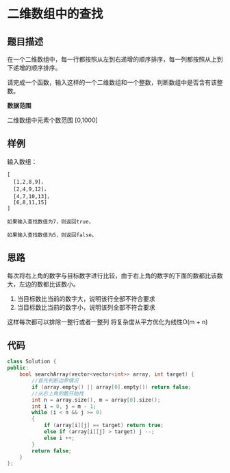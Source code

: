 # 二维数组中的查找
## 题目描述
在一个二维数组中，每一行都按照从左到右递增的顺序排序，每一列都按照从上到下递增的顺序排序。

请完成一个函数，输入这样的一个二维数组和一个整数，判断数组中是否含有该整数。

**数据范围**  

二维数组中元素个数范围 [0,1000]

## 样例

输入数组：
```
[
  [1,2,8,9]，
  [2,4,9,12]，
  [4,7,10,13]，
  [6,8,11,15]
]

如果输入查找数值为7，则返回true，

如果输入查找数值为5，则返回false。
```
## 思路
每次将右上角的数字与目标数字进行比较，由于右上角的数字的下面的数都比该数大，左边的数都比该数小。
1. 当目标数比当前的数字大，说明该行全部不符合要求
2. 当目标数比当前的数字小，说明该列全部不符合要求

这样每次都可以排除一整行或者一整列
将复杂度从平方优化为线性O(m + n)

## 代码
```c++
class Solution {
public:
    bool searchArray(vector<vector<int>> array, int target) {
        //首先判断边界情况
        if (array.empty() || array[0].empty()) return false;
        //从右上角的数开始找
        int n = array.size(), m = array[0].size();
        int i = 0, j = m - 1;
        while (i < n && j >= 0)
        {
            if (array[i][j] == target) return true;
            else if (array[i][j] > target) j --;
            else i ++;
        }
        return false;
    }
};
```
